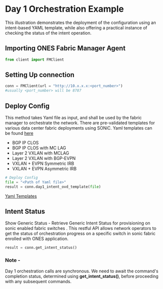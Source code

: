 # Day 1 Orchestration Example

This illustration demonstrates the deployment of the configuration using an intent-based YAML template, while also offering a practical instance of checking the status of the intent operation.

## Importing ONES Fabric Manager Agent

```py
from client import FMClient
```

## Setting Up connection
```py
conn = FMClient(url = "http://10.x.x.x:<port_number>") 
#usually <port_number> will be 8787
```

## Deploy Config 
This method takes Yaml file as input, and shall be used by the fabric manager to orchestrate the network. There are pre-validated templates for various data center fabric deployments using SONiC. Yaml templates can be found [here](https://github.com/AvizNetworks/ones-pyapi/tree/master/examples/day1fm/yaml-templates)

- BGP IP CLOS
- BGP IP CLOS with MC LAG 
- Layer 2 VXLAN with MCLAG
- Layer 2 VXLAN with BGP-EVPN
- VXLAN + EVPN Symmetric IRB
- VXLAN + EVPN Asymmetric IRB


```py
# Deploy Config
file = "<Path of Yaml file>"
result = conn.day1_intent_ovd_template(file)
```
[Yaml Templates](https://github.com/AvizNetworks/ones-pyapi/tree/master/examples/day1fm/yaml-templates)

## Intent Status
Show Generic Status - Retrieve Generic Intent Status for provisioning on sonic enabled fabric switches . This restful API allows network  operators  to  get the status of orchestration progress on a specific switch in sonic fabric  enrolled with ONES application.
```py
result = conn.get_intent_status()
```

 ### Note - 
 Day 1 orchestration calls are synchronous. We need to await the command's completion status, determined using **get_intent_status()**, before proceeding with any subsequent commands.
